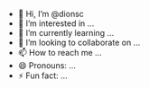 - 👋 Hi, I’m @dionsc
- 👀 I’m interested in ...
- 🌱 I’m currently learning ...
- 💞️ I’m looking to collaborate on ...
- 📫 How to reach me ...
- 😄 Pronouns: ...
- ⚡ Fun fact: ...

<!---
dionsc/dionsc is a ✨ special ✨ repository because its `README.md` (this file) appears on your GitHub profile.
You can click the Preview link to take a look at your changes.
--->
